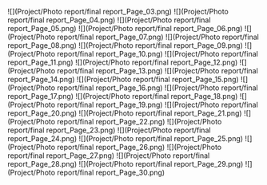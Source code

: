 ![](Project/Photo report/final report_Page_03.png)
![](Project/Photo report/final report_Page_04.png)
![](Project/Photo report/final report_Page_05.png)
![](Project/Photo report/final report_Page_06.png)
![](Project/Photo report/final report_Page_07.png)
![](Project/Photo report/final report_Page_08.png)
![](Project/Photo report/final report_Page_09.png)
![](Project/Photo report/final report_Page_10.png)
![](Project/Photo report/final report_Page_11.png)
![](Project/Photo report/final report_Page_12.png)
![](Project/Photo report/final report_Page_13.png)
![](Project/Photo report/final report_Page_14.png)
![](Project/Photo report/final report_Page_15.png)
![](Project/Photo report/final report_Page_16.png)
![](Project/Photo report/final report_Page_17.png)
![](Project/Photo report/final report_Page_18.png)
![](Project/Photo report/final report_Page_19.png)
![](Project/Photo report/final report_Page_20.png)
![](Project/Photo report/final report_Page_21.png)
![](Project/Photo report/final report_Page_22.png)
![](Project/Photo report/final report_Page_23.png)
![](Project/Photo report/final report_Page_24.png)
![](Project/Photo report/final report_Page_25.png)
![](Project/Photo report/final report_Page_26.png)
![](Project/Photo report/final report_Page_27.png)
![](Project/Photo report/final report_Page_28.png)
![](Project/Photo report/final report_Page_29.png)
![](Project/Photo report/final report_Page_30.png)

